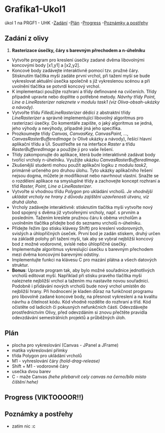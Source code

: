 # Grafika1-Ukol1
úkol 1 na PRGF1 - UHK
-[Zadání](https://github.com/Maruch-MrSky/Grafika1-Ukol1?tab=readme-ov-file#zad%C3%A1n%C3%AD-z-olivy)
-[Plán](https://github.com/Maruch-MrSky/Grafika1-Ukol1?tab=readme-ov-file#pl%C3%A1n)
-[Progress](https://github.com/Maruch-MrSky/Grafika1-Ukol1?tab=readme-ov-file#progress-viktoooor)
-[Poznámky a postřehy](https://github.com/Maruch-MrSky/Grafika1-Ukol1?tab=readme-ov-file#pozn%C3%A1mky-a-post%C5%99ehy)

## Zadání z olivy 
1. **Rasterizace úsečky, čáry s barevným přrechodem a n-úhelníku**
 - Vytvořte program pro kreslení úsečky zadané dvěma libovolnými koncovými body [x1,y1] a [x2,y2].
 - Koncové body zadávejte interaktivně pomocí tzv. pružné čáry. Stisknutím tlačítka myši zadáte první vrchol, při tažení myší se bude vykreslovat aktuální úsečka společně s již vykreslenou scénou a při uvolnění tlačítka se potvrdí koncový vrchol.
 - K implementaci použijte rozhraní a třídy definované na cvičeních. Třídy případně upravte nebo doplňte o potřebné metody. *Návrhy třídy Point, Line a LineRasterizer naleznete v modulu task1 (viz Oliva-obsah-ukázky a návody)*.
 - Vytvořte třídu *FilledLineRasterizer* dědící z abstraktní třídy *LineRasterizer* a správně implementující libovolný algoritmus pro rasterizaci úsečky. Do komentáře zapište, o jaký algoritmus se jedná, jeho výhody a nevýhody, případně jiná jeho specifika. 
 - Prozkoumejte třídy *Canvas, CanvasKey, CanvasPaint, …, CanvasRasterBufferedImage* (v Olivě ukázky a návody), řešící hlavní aplikační třídu a UI. Soustřeďte se na interface *Raster* a třídu *RasterBufferedImage* a použijte ji pro vaše řešení.
 - Třídy zakomponujte do aplikace, která bude interaktivně zadávat body tvořící vrcholy n-úhelníku. Využijte ukázku *CanvasRasterBufferedImage*.
 - Zkušenější studenti mohou použít aplikační logiku z modulu *task2*, primárně určeného pro druhou úlohu. Tyto ukázky aplikačního řešení nejsou dogma, můžete je modifikovat nebo navrhnout vlastní. Snažte se o rozdělení aplikace na smysluplné třídy a zachovejte koncept rozhraní a tříd *Raster, Point, Line a LineRasterizer*.
 - Vytvořte si vhodnou třídu *Polygon* pro ukládání vrcholů. *Je vhodnější ukládat vrcholy ne hrany z důvodu zajištění uzavřenosti útvaru, viz druhá úloha*.
 - Vrcholy zadávejte interaktivně: stisknutím tlačítka myši vytvořte nový bod spojený s dvěma již vytvořenými vrcholy, např. s prvním a posledním. Tažením kreslete pružnou čáru k oběma vrcholům a uvolněním tlačítka přidejte bod do seznamu vrcholů n-úhelníku.
 - Přidejte řežim (po stisku klávesy Shift) pro kreslení vodorovných, svislých a úhlopříčných úseček. První bod je zadán stiskem, druhý určen na základě polohy při tažení myši, tak aby se vybral nejbližší koncový bod z možné vodorovné, svislé nebo úhlopříčné úsečky.
 - Implementujte algoritmus vykreslující úsečku s barevným přechodem mezi dvěma koncovými barevnými odstíny. 
 - Implementujte funkci na klávesu C pro mazání plátna a všech datových struktur.
 - **Bonus**: Upravte program tak, aby bylo možné souřadnice jednotlivých vrcholů editovat myší. Například při stisku pravého tlačítka myši naleznete nejbližší vrchol a tažením mu nastavíte novou souřadnici. Podobně i přidávání nových vrcholů bude nový vrchol umístěn do nejbližší hrany.
Při hodnocení je kladen důraz na funkčnost programu pro libovolně zadané koncové body, na přesnost vykreslení a na kvalitu návrhu a čitelnost kódu. Kód vhodně rozdělte do rozhraní a tříd. 
Kód očistěte od ladicích či pokusných nefunkčních částí.
Odevzdávejte prostřednictvím Olivy, před odevzdáním si znovu přečtěte pravidla odevzdávání semestrálních projektů a průběžných úloh.

## Plán
 - plocha pro vykreslování (Canvas - JPanel a JFrame)
 - matika vykreslování přímky
 - třída Polygon pro ukládání vrcholů
 - M1 - vyhreslování čáry *(hold-drag-release)*
 - Shift + M1 - vodorovné čáry 
 - usečka dvou barev
 - C - maže Canvas *(hehe přebarvit cely canvas na černo/bílo místo čištění hehe)*

## Progress (VIKTOOOOR!!)

## Poznámky a postřehy
 - zatím nic :c
